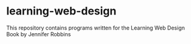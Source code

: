 # learning-web-design
This repository contains programs written for the Learning Web Design Book by Jennifer Robbins
